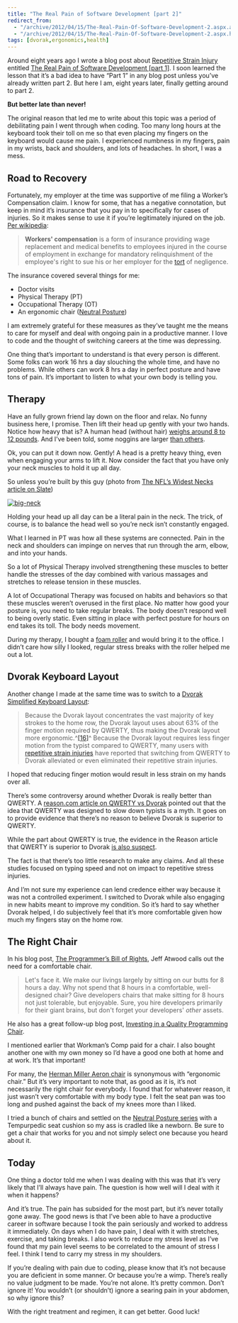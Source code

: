 ```yaml
---
title: "The Real Pain of Software Development [part 2]"
redirect_from:
  - "/archive/2012/04/15/The-Real-Pain-Of-Software-Development-2.aspx.aspx.html/"
  - "/archive/2012/04/15/The-Real-Pain-Of-Software-Development-2.aspx.html/"
tags: [dvorak,ergonomics,health]
---
```

Around eight years ago I wrote a blog post about [Repetitive Strain
Injury](http://en.wikipedia.org/wiki/Repetitive_strain_injury "Repetive Strain Injury on Wkipedia")
entitled [The Real Pain of Software Development [part
1]](https://haacked.com/archive/2004/06/09/The-Real-Pain-Of-Software-Development-1.aspx).
I soon learned the lesson that it’s a bad idea to have “Part 1” in any
blog post unless you’ve already written part 2. But here I am, eight
years later, finally getting around to part 2.

**But better late than never!**

The original reason that led me to write about this topic was a period
of debilitating pain I went through when coding. Too many long hours at
the keyboard took their toll on me so that even placing my fingers on
the keyboard would cause me pain. I experienced numbness in my fingers,
pain in my wrists, back and shoulders, and lots of headaches. In short,
I was a mess.

Road to Recovery
----------------

Fortunately, my employer at the time was supportive of me filing a
Worker’s Compensation claim. I know for some, that has a negative
connotation, but keep in mind it’s insurance that you pay in to
specifically for cases of injuries. So it makes sense to use it if
you’re legitimately injured on the job. [Per
wikipedia](http://en.wikipedia.org/wiki/Workers'_compensation):

> **Workers' compensation** is a form of insurance providing wage
> replacement and medical benefits to employees injured in the course of
> employment in exchange for mandatory relinquishment of the employee's
> right to sue his or her employer for the
> [tort](http://en.wikipedia.org/wiki/Tort) of negligence.

The insurance covered several things for me:

-   Doctor visits
-   Physical Therapy (PT)
-   Occupational Therapy (OT)
-   An ergonomic chair ([Neutral
    Posture](http://www.amazon.com/Neutral-Posture-8000-Series/dp/B000WO09V4/ref=sr_1_cc_1?s=aps&ie=UTF8&qid=1334549364&sr=1-1-catcorr "Neutral Posture"))

I am extremely grateful for these measures as they’ve taught me the
means to care for myself and deal with ongoing pain in a productive
manner. I love to code and the thought of switching careers at the time
was depressing.

One thing that’s important to understand is that every person is
different. Some folks can work 16 hrs a day slouching the whole time,
and have no problems. While others can work 8 hrs a day in perfect
posture and have tons of pain. It’s important to listen to what your own
body is telling you.

Therapy
-------

Have an fully grown friend lay down on the floor and relax. No funny
business here, I promise. Then lift their head up gently with your two
hands. Notice how heavy that is? A human head (without hair) [weighs
around 8 to 12
pounds](http://danny.oz.au/anthropology/notes/human-head-weight.html "Human Head Weight").
And I’ve been told, some noggins are larger [than
others](https://haacked.com/archive/2006/09/18/My_Sandwich_Compartment_ForeheadAgain.aspx).

Ok, you can put it down now. Gently! A head is a pretty heavy thing,
even when engaging your arms to lift it. Now consider the fact that you
have only your neck muscles to hold it up all day.

So unless you’re built by this guy (photo from [The NFL’s Widest Necks
article on
Slate](http://www.slate.com/slideshows/sports/the-nfls-widest-necks.html "NFL's Widest Neck"))

[![big-neck](https://haacked.com/images/haacked_com/WindowsLiveWriter/0f290b5866d0_11DF0/big-neck_thumb.png "big-neck")](https://haacked.com/images/haacked_com/WindowsLiveWriter/0f290b5866d0_11DF0/big-neck_2.png)

Holding your head up all day can be a literal pain in the neck. The
trick, of course, is to balance the head well so you’re neck isn’t
constantly engaged.

What I learned in PT was how all these systems are connected. Pain in
the neck and shoulders can impinge on nerves that run through the arm,
elbow, and into your hands.

So a lot of Physical Therapy involved strengthening these muscles to
better handle the stresses of the day combined with various massages and
stretches to release tension in these muscles.

A lot of Occupational Therapy was focused on habits and behaviors so
that these muscles weren’t overused in the first place. No matter how
good your posture is, you need to take regular breaks. The body doesn’t
respond well to being overly static. Even sitting in place with perfect
posture for hours on end takes its toll. The body needs movement.

During my therapy, I bought a [foam
roller](http://www.amazon.com/gp/product/B007EDGUK0/ref=as_li_ss_tl?ie=UTF8&tag=youvebeenhaac-20&linkCode=as2&camp=1789&creative=390957&creativeASIN=B007EDGUK0 "Foam Roller")
and would bring it to the office. I didn’t care how silly I looked,
regular stress breaks with the roller helped me out a lot.

Dvorak Keyboard Layout
----------------------

Another change I made at the same time was to switch to a [Dvorak
Simplified Keyboard
Layout](http://en.wikipedia.org/wiki/Dvorak_Simplified_Keyboard "Dvorak on Wikipedia"):

> Because the Dvorak layout concentrates the vast majority of key
> strokes to the home row, the Dvorak layout uses about 63% of the
> finger motion required by QWERTY, thus making the Dvorak layout more
> ergonomic.^[[16]](http://en.wikipedia.org/wiki/Dvorak_Simplified_Keyboard#cite_note-15)^
> Because the Dvorak layout requires less finger motion from the typist
> compared to QWERTY, many users with [repetitive strain
> injuries](http://en.wikipedia.org/wiki/Repetitive_strain_injuries)
> have reported that switching from QWERTY to Dvorak alleviated or even
> eliminated their repetitive strain injuries.

I hoped that reducing finger motion would result in less strain on my
hands over all.

There’s some controversy around whether Dvorak is really better than
QWERTY. A [reason.com article on QWERTY vs
Dvorak](http://reason.com/archives/1996/06/01/typing-errors/singlepage "Typing Errors")
pointed out that the idea that QWERTY was designed to slow down typists
is a myth. It goes on to provide evidence that there’s no reason to
believe Dvorak is superior to QWERTY.

While the part about QWERTY is true, the evidence in the Reason article
that QWERTY is superior to Dvorak [is also
suspect](http://www.freakonomics.com/2007/05/30/qwerty-vs-dvorak/ "QWERTY vs Dvorak").

The fact is that there’s too little research to make any claims. And all
these studies focused on typing speed and not on impact to repetitive
stress injuries.

And I’m not sure my experience can lend credence either way because it
was not a controlled experiment. I switched to Dvorak while also
engaging in new habits meant to improve my condition. So it’s hard to
say whether Dvorak helped, I do subjectively feel that it’s more
comfortable given how much my fingers stay on the home row.

The Right Chair
---------------

In his blog post, [The Programmer’s Bill of
Rights](http://www.codinghorror.com/blog/2006/08/the-programmers-bill-of-rights.html "Programmer's Bill of Rights"),
Jeff Atwood calls out the need for a comfortable chair.

> Let's face it. We make our livings largely by sitting on our butts for
> 8 hours a day. Why not spend that 8 hours in a comfortable,
> well-designed chair? Give developers chairs that make sitting for 8
> hours not just tolerable, but enjoyable. Sure, you hire developers
> primarily for their giant brains, but don't forget your developers'
> *other* assets.

He also has a great follow-up blog post, [Investing in a Quality
Programming
Chair](http://www.codinghorror.com/blog/2008/07/investing-in-a-quality-programming-chair.html "Investing in a Quality Programming Chair").

I mentioned earlier that Workman’s Comp paid for a chair. I also bought
another one with my own money so I’d have a good one both at home and at
work. It’s that important!

For many, the [Herman Miller Aeron
chair](http://www.amazon.com/gp/product/B003M1C7XW/ref=as_li_ss_tl?ie=UTF8&tag=youvebeenhaac-20&linkCode=as2&camp=1789&creative=390957&creativeASIN=B003M1C7XW "Herman Miller")
is synonymous with “ergonomic chair.” But it’s very important to note
that, as good as it is, it’s not necessarily the right chair for
everybody. I found that for whatever reason, it just wasn’t very
comfortable with my body type. I felt the seat pan was too long and
pushed against the back of my knees more than I liked.

I tried a bunch of chairs and settled on the [Neutral Posture
series](http://www.amazon.com/gp/product/B000WO09V4/ref=as_li_ss_tl?ie=UTF8&tag=youvebeenhaac-20&linkCode=as2&camp=1789&creative=390957&creativeASIN=B000WO09V4 "Neutral Posture")
with a Tempurpedic seat cushion so my ass is cradled like a newborn. Be
sure to get a chair that works for you and not simply select one because
you heard about it.

Today
-----

One thing a doctor told me when I was dealing with this was that it’s
very likely that I’ll always have pain. The question is how well will I
deal with it when it happens?

And it’s true. The pain has subsided for the most part, but it’s never
totally gone away. The good news is that I’ve been able to have a
productive career in software because I took the pain seriously and
worked to address it immediately. On days when I do have pain, I deal
with it with stretches, exercise, and taking breaks. I also work to
reduce my stress level as I’ve found that my pain level seems to be
correlated to the amount of stress I feel. I think I tend to carry my
stress in my shoulders.

If you’re dealing with pain due to coding, please know that it’s not
because you are deficient in some manner. Or because you’re a wimp.
There’s really no value judgment to be made. You’re not alone. It’s
pretty common. Don’t ignore it! You wouldn’t (or shouldn’t) ignore a
searing pain in your abdomen, so why ignore this?

With the right treatment and regimen, it can get better. Good luck!
